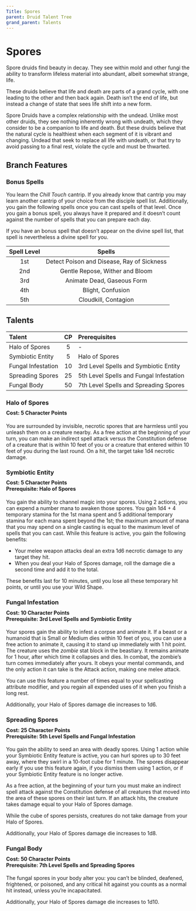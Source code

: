 ```yaml
---
Title: Spores
parent: Druid Talent Tree
grand_parent: Talents
---
```


# Spores
Spore druids find beauty in decay. They see within mold and other fungi the ability to transform lifeless material into abundant, albeit somewhat strange, life.

These druids believe that life and death are parts of a grand cycle, with one leading to the other and then back again. Death isn’t the end of life, but instead a change of state that sees life shift into a new form.

Spore Druids have a complex relationship with the undead. Unlike most other druids, they see nothing inherently wrong with undeath, which they consider to be a companion to life and death. But these druids believe that the natural cycle is healthiest when each segment of it is vibrant and changing. Undead that seek to replace all life with undeath, or that try to avoid passing to a final rest, violate the cycle and must be thwarted.

## Branch Features

### Bonus Spells
You learn the *Chill Touch* cantrip. If you already know that cantrip you may learn another cantrip of your choice from the disciple spell list. Additionally, you gain the following spells once you can cast spells of that level. Once you gain a bonus spell, you always have it prepared and it doesn’t count against the number of spells that you can prepare each day.

If you have an bonus spell that doesn’t appear on the divine spell list, that spell is nevertheless a divine spell for you.

| Spell Level | Spells |
|:-----------:|:------:|
| 1st | Detect Poison and Disease, Ray of Sickness |   
| 2nd | Gentle Repose, Wither and Bloom |  
| 3rd | Animate Dead, Gaseous Form |  
| 4th | Blight, Confusion|  
| 5th | Cloudkill, Contagion |  

## Talents

| Talent | CP | Prerequisites |
|:-------|:--:|:--------------|
| Halo of Spores     | 5  | - |   
| Symbiotic Entity   | 5  | Halo of Spores |   
| Fungal Infestation | 10 | 3rd Level Spells and Symbiotic Entity |   
| Spreading Spores   | 25 | 5th Level Spells and Fungal Infestation |   
| Fungal Body        | 50 | 7th Level Spells and Spreading Spores |  

### Halo of Spores

<div style="margin-top:-10px;"></div>

#### **Cost:** 5 Character Points
You are surrounded by invisible, necrotic spores that are harmless until you unleash them on a creature nearby. As a free action at the beginning of your turn, you can make an indirect spell attack versus the Constitution defense of a creature that is within 10 feet of you or a creature that entered within 10 feet of you during the last round. On a hit, the target take 1d4 necrotic damage.

### Symbiotic Entity

<div style="margin-top:-10px;"></div>

#### **Cost:** 5 Character Points<br>**Prerequisite:** Halo of Spores
You gain the ability to channel magic into your spores. Using 2 actions, you can expend a number mana to awaken those spores. You gain 1d4 + 4 temporary stamina for the 1st mana spent and 5 additional temporary stamina for each mana spent beyond the 1st; the maximum amount of mana that you may spend on a single casting is equal to the maximum level of spells that you can cast. While this feature is active, you gain the following benefits:
* Your melee weapon attacks deal an extra 1d6 necrotic damage to any target they hit.
* When you deal your Halo of Spores damage, roll the damage die a second time and add it to the total.
	
These benefits last for 10 minutes, until you lose all these temporary hit points, or until you use your Wild Shape.

### Fungal Infestation

<div style="margin-top:-10px;"></div>

#### **Cost:** 10 Character Points<br>**Prerequisite:** 3rd Level Spells and Symbiotic Entity
Your spores gain the ability to infest a corpse and animate it. If a beast or a humanoid that is Small or Medium dies within 10 feet of you, you can use a free action to animate it, causing it to stand up immediately with 1 hit point. The creature uses the *zombie* stat block in the beastiary. It remains animate for 1 hour, after which time it collapses and dies. In combat, the zombie’s turn comes immediately after yours. It obeys your mental commands, and the only action it can take is the Attack action, making one melee attack.

You can use this feature a number of times equal to your spellcasting attribute modifier, and you regain all expended uses of it when you finish a long rest.

Additionally, your Halo of Spores damage die increases to 1d6.

### Spreading Spores

<div style="margin-top:-10px;"></div>

#### **Cost:** 25 Character Points<br>**Prerequisite:** 5th Level Spells and Fungal Infestation
You gain the ability to seed an area with deadly spores. Using 1 action while your Symbiotic Entity feature is active, you can hurl spores up to 30 feet away, where they swirl in a 10-foot cube for 1 minute. The spores disappear early if you use this feature again, if you dismiss them using 1 action, or if your Symbiotic Entity feature is no longer active.

As a free action, at the beginning of your turn you must make an indirect spell attack against the Constitution defense of all creatures that moved into the area of these spores on their last turn. If an attack hits, the creature takes damage equal to your Halo of Spores damage.

While the cube of spores persists, creatures do not take damage from your Halo of Spores.

Additionally, your Halo of Spores damage die increases to 1d8.

### Fungal Body

<div style="margin-top:-10px;"></div>

#### **Cost:** 50 Character Points<br>**Prerequisite:** 7th Level Spells and Spreading Spores
The fungal spores in your body alter you: you can’t be blinded, deafened, frightened, or poisoned, and any critical hit against you counts as a normal hit instead, unless you’re incapacitated.

Additionally, your Halo of Spores damage die increases to 1d10.
